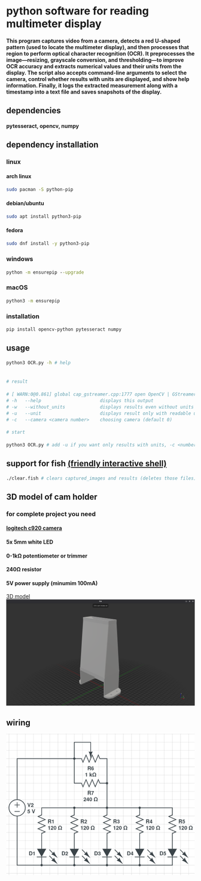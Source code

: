 # python software for reading multimeter display
#### This program captures video from a camera, detects a red U-shaped pattern (used to locate the multimeter display), and then processes that region to perform optical character recognition (OCR). It preprocesses the image—resizing, grayscale conversion, and thresholding—to improve OCR accuracy and extracts numerical values and their units from the display. The script also accepts command-line arguments to select the camera, control whether results with units are displayed, and show help information. Finally, it logs the extracted measurement along with a timestamp into a text file and saves snapshots of the display.

## dependencies
#### pytesseract, opencv, numpy

## dependency installation

### linux

#### arch linux
```bash
sudo pacman -S python-pip
```

#### debian/ubuntu
```bash
sudo apt install python3-pip
```
#### fedora
```bash
sudo dnf install -y python3-pip
```

### windows
```cmd
python -m ensurepip --upgrade
```

### macOS
```bash
python3 -m ensurepip
```

### installation
```bash
pip install opencv-python pytesseract numpy
```

## usage
```bash
python3 OCR.py -h # help


# result

# [ WARN:0@0.861] global cap_gstreamer.cpp:1777 open OpenCV | GStreamer warning: Cannot query video position: status=0, value=-1, duration=-1
# -h   --help                      displays this output
# -w   --without_units             displays results even without units (default)
# -u   --unit                      displays result only with readable units
# -c   --camera <camera number>    choosing camera (default 0)

# start

python3 OCR.py # add -u if you want only results with units, -c <number> for camera change
```

## support for fish [(friendly interactive shell)](https://fishshell.com/)
```bash
./clear.fish # clears captured_images and results (deletes those files)
```

## 3D model of cam holder
### for complete project you need
#### [logitech c920 camera](https://www.logitech.com/en-eu/shop/p/c920-pro-hd-webcam.960-001055)
#### 5x 5mm white LED
#### 0-1kΩ potentiometer or trimmer
#### 240Ω resistor
#### 5V power supply (minumim 100mA)
[3D model](cam_holder/cam_holder.stl)
![3D moderl preview](pictures/cam_holder.png)

## wiring
![circuit diagram](pictures/circuit_diagram.png)
